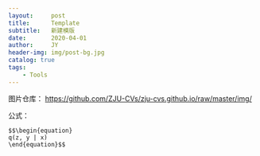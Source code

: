 ```yaml
---
layout:     post
title:      Template
subtitle:   新建模版
date:       2020-04-01
author:     JY
header-img: img/post-bg.jpg
catalog: true
tags:
    - Tools
---
```


图片仓库：
https://github.com/ZJU-CVs/zju-cvs.github.io/raw/master/img/



公式：

```
$$\begin{equation}
q(z, y | x)
\end{equation}$$
```



